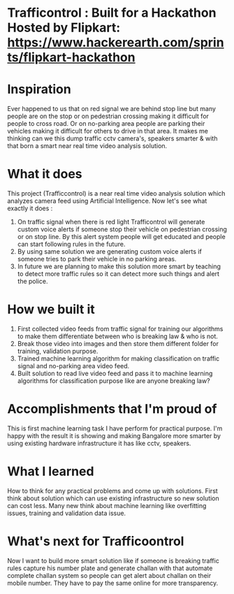 # Trafficontrol : Built for a Hackathon Hosted by Flipkart: https://www.hackerearth.com/sprints/flipkart-hackathon

# Inspiration

Ever happened to us that on red signal we are behind stop line but many people are on the stop or on pedestrian crossing making it difficult for people to cross road. Or on no-parking area people are parking their vehicles making it difficult for others to drive in that area. It makes me thinking can we this dump traffic cctv camera's, speakers smarter & with that born a smart near real time video analysis solution.

# What it does

This project (Trafficcontrol) is a near real time video analysis solution which analyzes camera feed using Artificial Intelligence. Now let's see what exactly it does :

 1.   On traffic signal when there is red light Trafficontrol will generate custom voice alerts if someone stop their vehicle on pedestrian crossing or on stop line. By this alert system people will get educated and people can start following rules in the future.
 2.  By using same solution we are generating custom voice alerts if someone tries to park their vehicle in no parking areas.
 3.  In future we are planning to make this solution more smart by teaching to detect more traffic rules so it can detect more such things and alert the police.

# How we built it

 1.   First collected video feeds from traffic signal for training our algorithms to make them differentiate between who is breaking law & who is not.
 2.  Break those video into images and then store them different folder for training, validation purpose.
 3.  Trained machine learning algorithm for making classification on traffic signal and no-parking area video feed.
 4.  Built solution to read live video feed and pass it to machine learning algorithms for classification purpose like are anyone breaking law?

# Accomplishments that I'm proud of

This is first machine learning task I have perform for practical purpose. I'm happy with the result it is showing and making Bangalore more smarter by using existing hardware infrastructure it has like cctv, speakers.

# What I learned

How to think for any practical problems and come up with solutions. First think about solution which can use existing infrastructure so new solution can cost less. Many new think about machine learning like overfitting issues, training and validation data issue.

# What's next for Trafficoontrol

Now I want to build more smart solution like if someone is breaking traffic rules capture his number plate and generate challan with that automate complete challan system so people can get alert about challan on their mobile number. They have to pay the same online for more transparency.

